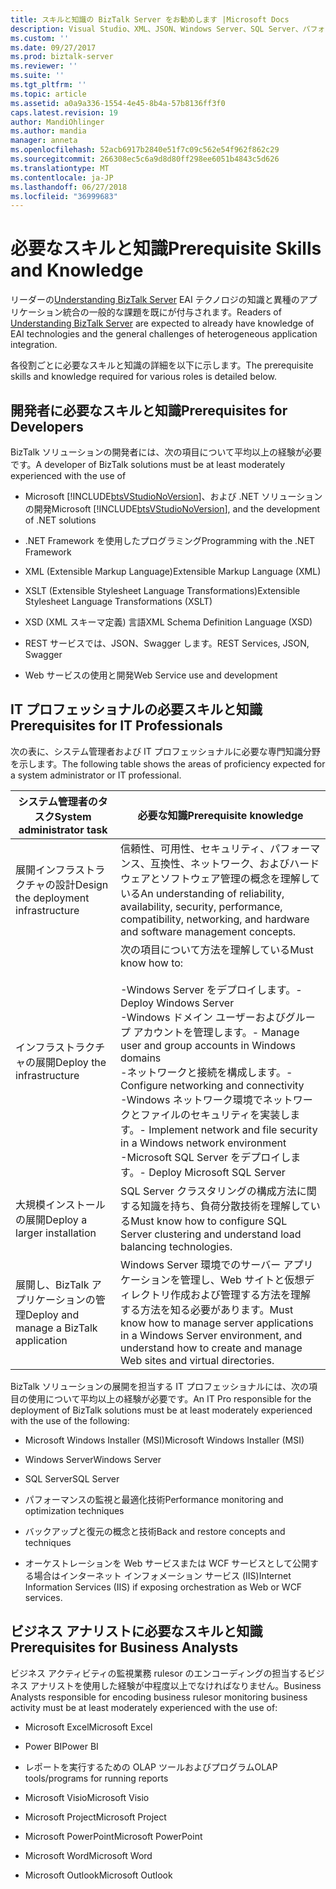 ```yaml
---
title: スキルと知識の BizTalk Server をお勧めします |Microsoft Docs
description: Visual Studio、XML、JSON、Windows Server、SQL Server、パフォーマンス、高可用性などの知識をなど、BizTalk Server を使用する場合は、開発者、IT プロフェッショナル、およびビジネス analysists エクスペリエンスをお勧めします。
ms.custom: ''
ms.date: 09/27/2017
ms.prod: biztalk-server
ms.reviewer: ''
ms.suite: ''
ms.tgt_pltfrm: ''
ms.topic: article
ms.assetid: a0a9a336-1554-4e45-8b4a-57b8136ff3f0
caps.latest.revision: 19
author: MandiOhlinger
ms.author: mandia
manager: anneta
ms.openlocfilehash: 52acb6917b2840e51f7c09c562e54f962f862c29
ms.sourcegitcommit: 266308ec5c6a9d8d80ff298ee6051b4843c5d626
ms.translationtype: MT
ms.contentlocale: ja-JP
ms.lasthandoff: 06/27/2018
ms.locfileid: "36999683"
---
```

# <a name="prerequisite-skills-and-knowledge"></a><span data-ttu-id="76a5d-103">必要なスキルと知識</span><span class="sxs-lookup"><span data-stu-id="76a5d-103">Prerequisite Skills and Knowledge</span></span>
<span data-ttu-id="76a5d-104">リーダーの[Understanding BizTalk Server](../core/understanding-biztalk-server.md) EAI テクノロジの知識と異種のアプリケーション統合の一般的な課題を既にが付与されます。</span><span class="sxs-lookup"><span data-stu-id="76a5d-104">Readers of [Understanding BizTalk Server](../core/understanding-biztalk-server.md) are expected to already have knowledge of EAI technologies and the general challenges of heterogeneous application integration.</span></span>  
  
 <span data-ttu-id="76a5d-105">各役割ごとに必要なスキルと知識の詳細を以下に示します。</span><span class="sxs-lookup"><span data-stu-id="76a5d-105">The prerequisite skills and knowledge required for various roles is detailed below.</span></span>  
  
## <a name="prerequisites-for-developers"></a><span data-ttu-id="76a5d-106">開発者に必要なスキルと知識</span><span class="sxs-lookup"><span data-stu-id="76a5d-106">Prerequisites for Developers</span></span>  
 <span data-ttu-id="76a5d-107">BizTalk ソリューションの開発者には、次の項目について平均以上の経験が必要です。</span><span class="sxs-lookup"><span data-stu-id="76a5d-107">A developer of BizTalk solutions must be at least moderately experienced with the use of</span></span>  
  
- <span data-ttu-id="76a5d-108">Microsoft [!INCLUDE[btsVStudioNoVersion](../includes/btsvstudionoversion-md.md)]、および .NET ソリューションの開発</span><span class="sxs-lookup"><span data-stu-id="76a5d-108">Microsoft [!INCLUDE[btsVStudioNoVersion](../includes/btsvstudionoversion-md.md)], and the development of .NET solutions</span></span>  
  
- <span data-ttu-id="76a5d-109">.NET Framework を使用したプログラミング</span><span class="sxs-lookup"><span data-stu-id="76a5d-109">Programming with the .NET Framework</span></span>  
  
- <span data-ttu-id="76a5d-110">XML (Extensible Markup Language)</span><span class="sxs-lookup"><span data-stu-id="76a5d-110">Extensible Markup Language (XML)</span></span>  
  
- <span data-ttu-id="76a5d-111">XSLT (Extensible Stylesheet Language Transformations)</span><span class="sxs-lookup"><span data-stu-id="76a5d-111">Extensible Stylesheet Language Transformations (XSLT)</span></span>  
  
- <span data-ttu-id="76a5d-112">XSD (XML スキーマ定義) 言語</span><span class="sxs-lookup"><span data-stu-id="76a5d-112">XML Schema Definition Language (XSD)</span></span>  

- <span data-ttu-id="76a5d-113">REST サービスでは、JSON、Swagger します。</span><span class="sxs-lookup"><span data-stu-id="76a5d-113">REST Services, JSON, Swagger</span></span>
  
- <span data-ttu-id="76a5d-114">Web サービスの使用と開発</span><span class="sxs-lookup"><span data-stu-id="76a5d-114">Web Service use and development</span></span>  
  
## <a name="prerequisites-for-it-professionals"></a><span data-ttu-id="76a5d-115">IT プロフェッショナルの必要スキルと知識</span><span class="sxs-lookup"><span data-stu-id="76a5d-115">Prerequisites for IT Professionals</span></span>  
 <span data-ttu-id="76a5d-116">次の表に、システム管理者および IT プロフェッショナルに必要な専門知識分野を示します。</span><span class="sxs-lookup"><span data-stu-id="76a5d-116">The following table shows the areas of proficiency expected for a system administrator or IT professional.</span></span>  
  
|<span data-ttu-id="76a5d-117">システム管理者のタスク</span><span class="sxs-lookup"><span data-stu-id="76a5d-117">System administrator task</span></span>|<span data-ttu-id="76a5d-118">必要な知識</span><span class="sxs-lookup"><span data-stu-id="76a5d-118">Prerequisite knowledge</span></span>|  
|-------------------------------|----------------------------|  
|<span data-ttu-id="76a5d-119">展開インフラストラクチャの設計</span><span class="sxs-lookup"><span data-stu-id="76a5d-119">Design the deployment infrastructure</span></span>|<span data-ttu-id="76a5d-120">信頼性、可用性、セキュリティ、パフォーマンス、互換性、ネットワーク、およびハードウェアとソフトウェア管理の概念を理解している</span><span class="sxs-lookup"><span data-stu-id="76a5d-120">An understanding of reliability, availability, security, performance, compatibility, networking, and hardware and software management concepts.</span></span>|  
|<span data-ttu-id="76a5d-121">インフラストラクチャの展開</span><span class="sxs-lookup"><span data-stu-id="76a5d-121">Deploy the infrastructure</span></span>|<span data-ttu-id="76a5d-122">次の項目について方法を理解している</span><span class="sxs-lookup"><span data-stu-id="76a5d-122">Must know how to:</span></span><br /><br /> <span data-ttu-id="76a5d-123">-Windows Server をデプロイします。</span><span class="sxs-lookup"><span data-stu-id="76a5d-123">-   Deploy Windows Server</span></span><br /><span data-ttu-id="76a5d-124">-Windows ドメイン ユーザーおよびグループ アカウントを管理します。</span><span class="sxs-lookup"><span data-stu-id="76a5d-124">-   Manage user and group accounts in Windows domains</span></span><br /><span data-ttu-id="76a5d-125">-ネットワークと接続を構成します。</span><span class="sxs-lookup"><span data-stu-id="76a5d-125">-   Configure networking and connectivity</span></span><br /><span data-ttu-id="76a5d-126">-Windows ネットワーク環境でネットワークとファイルのセキュリティを実装します。</span><span class="sxs-lookup"><span data-stu-id="76a5d-126">-   Implement network and file security in a Windows network environment</span></span><br /><span data-ttu-id="76a5d-127">-Microsoft SQL Server をデプロイします。</span><span class="sxs-lookup"><span data-stu-id="76a5d-127">-   Deploy Microsoft SQL Server</span></span>|  
|<span data-ttu-id="76a5d-128">大規模インストールの展開</span><span class="sxs-lookup"><span data-stu-id="76a5d-128">Deploy a larger installation</span></span>|<span data-ttu-id="76a5d-129">SQL Server クラスタリングの構成方法に関する知識を持ち、負荷分散技術を理解している</span><span class="sxs-lookup"><span data-stu-id="76a5d-129">Must know how to configure SQL Server clustering and understand load balancing technologies.</span></span>|  
|<span data-ttu-id="76a5d-130">展開し、BizTalk アプリケーションの管理</span><span class="sxs-lookup"><span data-stu-id="76a5d-130">Deploy and manage a BizTalk application</span></span>|<span data-ttu-id="76a5d-131">Windows Server 環境でのサーバー アプリケーションを管理し、Web サイトと仮想ディレクトリ作成および管理する方法を理解する方法を知る必要があります。</span><span class="sxs-lookup"><span data-stu-id="76a5d-131">Must know how to manage server applications in a Windows Server environment, and understand how to create and manage Web sites and virtual directories.</span></span>|  
  
 <span data-ttu-id="76a5d-132">BizTalk ソリューションの展開を担当する IT プロフェッショナルには、次の項目の使用について平均以上の経験が必要です。</span><span class="sxs-lookup"><span data-stu-id="76a5d-132">An IT Pro responsible for the deployment of BizTalk solutions must be at least moderately experienced with the use of the following:</span></span>  
  
-   <span data-ttu-id="76a5d-133">Microsoft Windows Installer (MSI)</span><span class="sxs-lookup"><span data-stu-id="76a5d-133">Microsoft Windows Installer (MSI)</span></span>  
  
-   <span data-ttu-id="76a5d-134">Windows Server</span><span class="sxs-lookup"><span data-stu-id="76a5d-134">Windows Server</span></span>  
  
-   <span data-ttu-id="76a5d-135">SQL Server</span><span class="sxs-lookup"><span data-stu-id="76a5d-135">SQL Server</span></span>  
  
-   <span data-ttu-id="76a5d-136">パフォーマンスの監視と最適化技術</span><span class="sxs-lookup"><span data-stu-id="76a5d-136">Performance monitoring and optimization techniques</span></span>  
  
-   <span data-ttu-id="76a5d-137">バックアップと復元の概念と技術</span><span class="sxs-lookup"><span data-stu-id="76a5d-137">Back and restore concepts and techniques</span></span>  
  
-   <span data-ttu-id="76a5d-138">オーケストレーションを Web サービスまたは WCF サービスとして公開する場合はインターネット インフォメーション サービス (IIS)</span><span class="sxs-lookup"><span data-stu-id="76a5d-138">Internet Information Services (IIS) if exposing orchestration as Web or WCF services.</span></span>  
  
## <a name="prerequisites-for-business-analysts"></a><span data-ttu-id="76a5d-139">ビジネス アナリストに必要なスキルと知識</span><span class="sxs-lookup"><span data-stu-id="76a5d-139">Prerequisites for Business Analysts</span></span>  
 <span data-ttu-id="76a5d-140">ビジネス アクティビティの監視業務 rulesor のエンコーディングの担当するビジネス アナリストを使用した経験が中程度以上でなければなりません。</span><span class="sxs-lookup"><span data-stu-id="76a5d-140">Business Analysts responsible for encoding business rulesor monitoring business activity must be at least moderately experienced with the use of:</span></span> 
  
-   <span data-ttu-id="76a5d-141">Microsoft Excel</span><span class="sxs-lookup"><span data-stu-id="76a5d-141">Microsoft Excel</span></span>  

-   <span data-ttu-id="76a5d-142">Power BI</span><span class="sxs-lookup"><span data-stu-id="76a5d-142">Power BI</span></span>
  
-   <span data-ttu-id="76a5d-143">レポートを実行するための OLAP ツールおよびプログラム</span><span class="sxs-lookup"><span data-stu-id="76a5d-143">OLAP tools/programs for running reports</span></span>  
  
-   <span data-ttu-id="76a5d-144">Microsoft Visio</span><span class="sxs-lookup"><span data-stu-id="76a5d-144">Microsoft Visio</span></span>  
  
-   <span data-ttu-id="76a5d-145">Microsoft Project</span><span class="sxs-lookup"><span data-stu-id="76a5d-145">Microsoft Project</span></span>  
  
-   <span data-ttu-id="76a5d-146">Microsoft PowerPoint</span><span class="sxs-lookup"><span data-stu-id="76a5d-146">Microsoft PowerPoint</span></span>  
  
-   <span data-ttu-id="76a5d-147">Microsoft Word</span><span class="sxs-lookup"><span data-stu-id="76a5d-147">Microsoft Word</span></span>  
  
-   <span data-ttu-id="76a5d-148">Microsoft Outlook</span><span class="sxs-lookup"><span data-stu-id="76a5d-148">Microsoft Outlook</span></span>  
